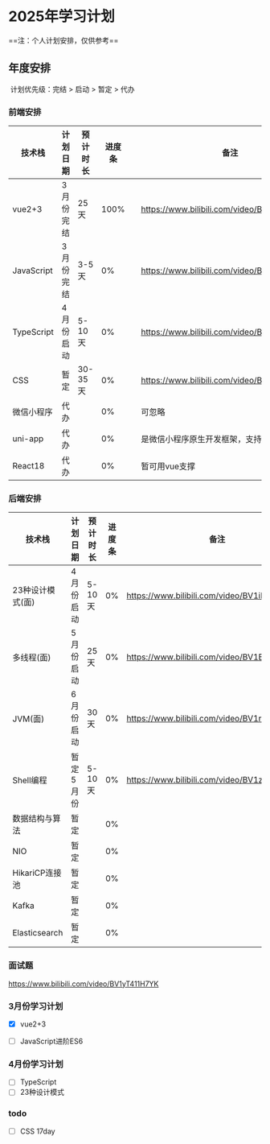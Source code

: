 # 2025年学习计划

==注：个人计划安排，仅供参考==

## 年度安排

​	计划优先级：完结 > 启动 > 暂定 > 代办

### 前端安排

| 技术栈     | 计划日期  | 预计时长 | 进度条 |      | 备注                                        |
| ---------- | --------- | -------- | ------ | ---- | ------------------------------------------- |
| vue2+3     | 3月份完结 | 25天     | 100%   |      | https://www.bilibili.com/video/BV1HV4y1a7n4 |
| JavaScript | 3月份完结 | 3-5天    | 0%     |      | https://www.bilibili.com/video/BV1VL411h72F |
| TypeScript | 4月份启动 | 5-10天   | 0%     |      | https://www.bilibili.com/video/BV14Z4y1u7pi |
| CSS        | 暂定      | 30-35天  | 0%     |      | https://www.bilibili.com/video/BV14J4114768 |
| 微信小程序 | 代办      |          | 0%     |      | 可忽略                                      |
| uni-app    | 代办      |          | 0%     |      | 是微信小程序原生开发框架，支持多平台        |
| React18    | 代办      |          | 0%     |      | 暂可用vue支撑                               |

### 后端安排
| 技术栈           | 计划日期  | 预计时长 | 进度条 | 备注                                        |
| ---------------- | --------- | -------- | ------ | ------------------------------------------- |
| 23种设计模式(面) | 4月份启动 | 5-10天   | 0%     | https://www.bilibili.com/video/BV1iK4y1F7hY |
| 多线程(面)       | 5月份启动 | 25天     | 0%     | https://www.bilibili.com/video/BV1Bw4m1Z7eg |
| JVM(面)          | 6月份启动 | 30天     | 0%     | https://www.bilibili.com/video/BV1r94y1b7eS |
| Shell编程        | 暂定5月份 | 5-10天   | 0%     | https://www.bilibili.com/video/BV1z54y1C7Cw |
| 数据结构与算法   | 暂定      |          | 0%     |                                             |
| NIO              | 暂定      |          | 0%     |                                             |
| HikariCP连接池   | 暂定      |          | 0%     |                                             |
| Kafka            | 暂定      |          | 0%     |                                             |
| Elasticsearch    | 暂定      |          | 0%     |                                             |

### 面试题

https://www.bilibili.com/video/BV1yT411H7YK

### 3月份学习计划

- [x] vue2+3

- [ ] JavaScript进阶ES6


### 4月份学习计划

- [ ] TypeScript
- [ ] 23种设计模式

### todo

- [ ] CSS 17day

